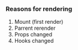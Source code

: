 ### Reasons for rendering
1. Mount (first render)
2. Parrent rerender 
3. Props changed
4. Hooks changed